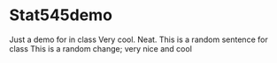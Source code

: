 # Stat545demo
Just a demo for in class
Very cool. Neat. This is a random sentence for class
This is a random change; very nice and cool
